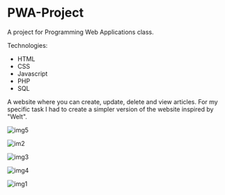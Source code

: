 # PWA-Project
A project for Programming Web Applications class.

Technologies:
<ul>
<li>HTML</li>
<li>CSS</li>
<li>Javascript</li>
<li>PHP</li>
<li>SQL</li>
</ul>

A website where you can create, update, delete and view articles.
For my specific task I had to create a simpler version of the website inspired by "Welt".

![img5](https://github.com/Artrix555/PWA-Project/assets/110913178/b7031634-7ace-4507-a6ea-b9ac6f44891f)

![im2](https://github.com/Artrix555/PWA-Project/assets/110913178/fbe9f65d-537d-4a55-9ef6-6673c13112a7)

![img3](https://github.com/Artrix555/PWA-Project/assets/110913178/b0c5ad6b-c811-43a7-a271-76f832a81973)

![img4](https://github.com/Artrix555/PWA-Project/assets/110913178/95accdf9-d52a-44bc-8908-a97170491370)

![img1](https://github.com/Artrix555/PWA-Project/assets/110913178/1586a8a8-26c5-4e60-87da-f4641d98c8da)
